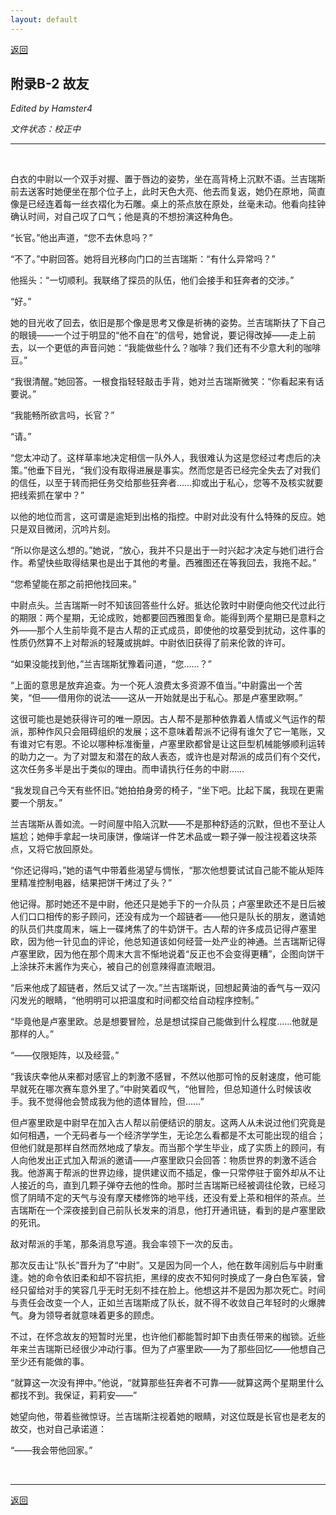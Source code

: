```yaml
---
layout: default
---
```


[返回](../)

## 附录B-2 故友

_Edited by Hamster4_

_文件状态：校正中_

* * *

<br />

白衣的中尉以一个双手对握、置于唇边的姿势，坐在高背椅上沉默不语。兰吉瑞斯前去送客时她便坐在那个位子上，此时天色大亮、他去而复返，她仍在原地，简直像是已经连着每一丝衣褶化为石雕。桌上的茶点放在原处，丝毫未动。他看向挂钟确认时间，对自己叹了口气；他是真的不想扮演这种角色。

“长官。”他出声道，“您不去休息吗？”

“不了。”中尉回答。她将目光移向门口的兰吉瑞斯：“有什么异常吗？”

他摇头：“一切顺利。我联络了探员的队伍，他们会接手和狂奔者的交涉。”

“好。”

她的目光收了回去，依旧是那个像是思考又像是祈祷的姿势。兰吉瑞斯扶了下自己的眼镜——一个过于明显的“他不自在”的信号，她曾说，要记得改掉——走上前去，以一个更低的声音问她：“我能做些什么？咖啡？我们还有不少意大利的咖啡豆。”

“我很清醒。”她回答。一根食指轻轻敲击手背，她对兰吉瑞斯微笑：“你看起来有话要说。”

“我能畅所欲言吗，长官？”

“请。”

“您太冲动了。这样草率地决定相信一队外人，我很难认为这是您经过考虑后的决策。”他垂下目光，“我们没有取得进展是事实。然而您是否已经完全失去了对我们的信任，以至于转而把任务交给那些狂奔者……抑或出于私心，您等不及核实就要把线索抓在掌中？”

以他的地位而言，这可谓是逾矩到出格的指控。中尉对此没有什么特殊的反应。她只是双目微闭，沉吟片刻。

“所以你是这么想的。”她说，“放心，我并不只是出于一时兴起才决定与她们进行合作。希望快些取得结果也是出于其他的考量。西雅图还在等我回去，我拖不起。”

“您希望能在那之前把他找回来。”

中尉点头。兰吉瑞斯一时不知该回答些什么好。抵达伦敦时中尉便向他交代过此行的期限：两个星期，无论成败，她都要回西雅图复命。能得到两个星期已是意料之外——那个人生前毕竟不是古人帮的正式成员，即使他的坟墓受到扰动，这件事的性质仍然算不上对帮派的轻蔑或挑衅。中尉依旧获得了前来伦敦的许可。

“如果没能找到他，”兰吉瑞斯犹豫着问道，“您……？”

“上面的意思是放弃追查。为一个死人浪费太多资源不值当。”中尉露出一个苦笑，“但——借用你的说法——这从一开始就是出于私心。那是卢塞里欧啊。”

这很可能也是她获得许可的唯一原因。古人帮不是那种依靠着人情或义气运作的帮派，那种作风只会阻碍组织的发展；这不意味着帮派不记得有谁欠了它一笔账，又有谁对它有恩。不论以哪种标准衡量，卢塞里欧都曾是让这巨型机械能够顺利运转的助力之一。为了对盟友和潜在的敌人表态，或许也是对帮派的成员们有个交代，这次任务多半是出于类似的理由。而申请执行任务的中尉……

“我发现自己今天有些怀旧。”她拍拍身旁的椅子，“坐下吧。比起下属，我现在更需要一个朋友。”

兰吉瑞斯从善如流。一时间屋中陷入沉默——不是那种舒适的沉默，但也不至让人尴尬；她伸手拿起一块司康饼，像端详一件艺术品或一颗子弹一般注视着这块茶点，又将它放回原处。

“你还记得吗，”她的语气中带着些渴望与惆怅，“那次他想要试试自己能不能从矩阵里精准控制电器，结果把饼干烤过了头？”

他记得。那时她还不是中尉，他还只是她手下的一介队员；卢塞里欧还不是日后被人们口口相传的影子顾问，还没有成为一个超链者——他只是队长的朋友，邀请她的队员们共度周末，端上一碟烤焦了的牛奶饼干。古人帮的许多成员记得卢塞里欧，因为他一针见血的评论，他总知道该如何经营一处产业的神通。兰吉瑞斯记得卢塞里欧，因为他在那个周末大言不惭地说着“反正也不会变得更糟”，企图向饼干上涂抹芥末酱作为夹心，被自己的创意辣得直流眼泪。

“后来他成了超链者，然后又试了一次。”兰吉瑞斯说，回想起黄油的香气与一双闪闪发光的眼睛，“他明明可以把温度和时间都交给自动程序控制。”

“毕竟他是卢塞里欧。总是想要冒险，总是想试探自己能做到什么程度……他就是那样的人。”

“——仅限矩阵，以及经营。”

“我该庆幸他从来都对感官上的刺激不感冒，不然以他那可怜的反射速度，他可能早就死在哪次赛车意外里了。”中尉笑着叹气，“他冒险，但总知道什么时候该收手。我不觉得他会赞成我为他的遗体冒险，但……”

但卢塞里欧是中尉早在加入古人帮以前便结识的朋友。这两人从未说过他们究竟是如何相遇，一个无码者与一个经济学学生，无论怎么看都是不太可能出现的组合；但他们就是那样自然而然地成了挚友。而当那个学生毕业，成了实质上的顾问，有人向他发出正式加入帮派的邀请——卢塞里欧只会回答：物质世界的刺激不适合我。他游离于帮派的世界边缘，提供建议而不插足，像一只常停驻于窗外却从不让人接近的鸟，直到几颗子弹夺去他的性命。那时兰吉瑞斯已经被调往伦敦，已经习惯了阴晴不定的天气与没有摩天楼修饰的地平线，还没有爱上茶和相伴的茶点。兰吉瑞斯在一个深夜接到自己前队长发来的消息，他打开通讯链，看到的是卢塞里欧的死讯。

敌对帮派的手笔，那条消息写道。我会率领下一次的反击。

那次反击让“队长”晋升为了“中尉”。又是因为同一个人，他在数年阔别后与中尉重逢。她的命令依旧柔和却不容抗拒，黑绿的皮衣不知何时换成了一身白色军装，曾经只留给对手的笑容几乎无时无刻不挂在脸上。他想这并不是因为那次死亡。时间与责任会改变一个人，正如兰吉瑞斯成了队长，就不得不收敛自己年轻时的火爆脾气。身为领导者就意味着更多的顾虑。

不过，在怀念故友的短暂时光里，也许他们都能暂时卸下由责任带来的枷锁。近些年来兰吉瑞斯已经很少冲动行事。但为了卢塞里欧——为了那些回忆——他想自己至少还有能做的事。

“就算这一次没有押中。”他说，“就算那些狂奔者不可靠——就算这两个星期里什么都找不到。我保证，莉莉安——”

她望向他，带着些微惊讶。兰吉瑞斯注视着她的眼睛，对这位既是长官也是老友的故交，也对自己承诺道：

“——我会带他回家。”

<br />

* * *

[返回](../)

